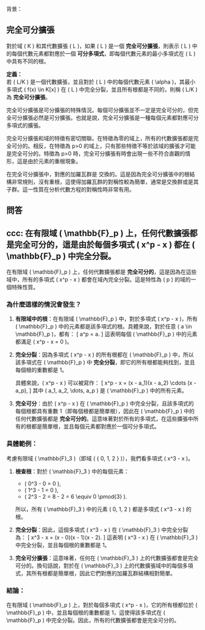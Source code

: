 背景：

## 完全可分擴張

對於域 \( K \) 和其代數擴張 \( L \)，如果 \( L \) 是一個 **完全可分擴張**，則表示 \( L \) 中的每個代數元素都對應於一個 **可分多項式**，即每個代數元素的最小多項式在 \( L \) 中具有不同的根。

**定義：**  
若 \( L/K \) 是一個代數擴張，並且對於 \( L \) 中的每個代數元素 \( \alpha \)，其最小多項式 \( f(x) \in K[x] \) 在 \( L \) 中完全分裂，並且所有根都是不同的，則稱 \( L/K \) 為 **完全可分擴張**。


完全可分擴張是可分擴張的特殊情況。每個可分擴張並不一定是完全可分的，但完全可分擴張必然是可分擴張。也就是說，完全可分擴張是一種每個元素都對應可分多項式的擴張。

完全可分擴張和域的特徵有密切關聯。在特徵為零的域上，所有的代數擴張都是完全可分的。相反，在特徵為 p>0 的域上，只有那些特徵不等於該域的擴張才可能是完全可分的。特徵為 p>0 時，完全可分擴張有時會出現一些不符合直觀的情形，這是由於元素的重根現象。


在完全可分擴張中，對應的加羅瓦群是 交換的。這是因為完全可分擴張中的根結構非常規則，沒有重根，這使得加羅瓦群的對稱性較為簡單，通常是交換群或是其子群。這一性質在分析代數方程的對稱性時非常有用。

## 問答

## ccc: 在有限域 \( \mathbb{F}_p \) 上，任何代數擴張都是完全可分的，這是由於每個多項式 \( x^p - x \) 都在 \( \mathbb{F}_p \) 中完全分裂。

在有限域 \( \mathbb{F}_p \) 上，任何代數擴張都是 **完全可分的**，這是因為在這些域中，所有的多項式 \( x^p - x \) 都會在域內完全分裂。這是特性為 \( p \) 的域的一個特殊性質。

### 為什麼這樣的情況會發生？

1. **有限域中的根**：在有限域 \( \mathbb{F}_p \) 中，對於多項式 \( x^p - x \)，所有 \( \mathbb{F}_p \) 中的元素都是該多項式的根。具體來說，對於任意 \( a \in \mathbb{F}_p \)，都有：
   \[
   a^p = a.
   \]
   這表明每個 \( \mathbb{F}_p \) 中的元素都滿足 \( x^p - x = 0 \)。

2. **完全分裂**：因為多項式 \( x^p - x \) 的所有根都在 \( \mathbb{F}_p \) 中，所以該多項式在 \( \mathbb{F}_p \) 中 **完全分裂**，即它的所有根都能夠找到，並且每個根的重數都是 1。

   具體來說，\( x^p - x \) 可以被寫作：
   \[
   x^p - x = (x - a_1)(x - a_2) \cdots (x - a_p),
   \]
   其中 \( a_1, a_2, \dots, a_p \) 是 \( \mathbb{F}_p \) 中的所有元素。

3. **完全可分**：由於 \( x^p - x \) 在 \( \mathbb{F}_p \) 中完全分裂，且該多項式的每個根都具有重數 1（即每個根都是簡單根），因此在 \( \mathbb{F}_p \) 中的任何代數擴張都是 **完全可分的**。這意味著對於所有的多項式，在這些擴張中所有的根都是簡單根，並且每個元素都對應於一個可分多項式。

### 具體範例：

考慮有限域 \( \mathbb{F}_3 \)（即域 \( \{ 0, 1, 2 \} \)），我們看多項式 \( x^3 - x \)。

1. **檢查根**：對於 \( \mathbb{F}_3 \) 中的每個元素：
   - \( 0^3 - 0 = 0 \),
   - \( 1^3 - 1 = 0 \),
   - \( 2^3 - 2 = 8 - 2 = 6 \equiv 0 \pmod{3} \).

   所以，所有 \( \mathbb{F}_3 \) 中的元素 \( 0, 1, 2 \) 都是多項式 \( x^3 - x \) 的根。

2. **完全分裂**：因此，這個多項式 \( x^3 - x \) 在 \( \mathbb{F}_3 \) 中完全分裂為：
   \[
   x^3 - x = (x - 0)(x - 1)(x - 2).
   \]
   這表明 \( x^3 - x \) 在 \( \mathbb{F}_3 \) 中完全分裂，並且每個根的重數都是 1。

3. **完全可分擴張**：這意味著，任何在 \( \mathbb{F}_3 \) 上的代數擴張都會是完全可分的。換句話說，對於在 \( \mathbb{F}_3 \) 上的代數擴張域中的每個多項式，其所有根都是簡單根，因此它們對應的加羅瓦群結構相對簡單。

### 結論：
在有限域 \( \mathbb{F}_p \) 上，對於每個多項式 \( x^p - x \)，它的所有根都位於 \( \mathbb{F}_p \) 中，並且每個根的重數都是 1，這使得該多項式在 \( \mathbb{F}_p \) 中完全分裂。因此，所有的代數擴張都會是完全可分的。

